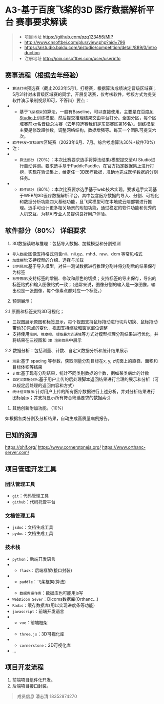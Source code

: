# A3-基于百度飞桨的3D 医疗数据解析平台 赛事要求解读
> - 项目地址 https://github.com/pzq123456/MIP
> - http://www.cnsoftbei.com/plus/view.php?aid=796
> - https://aistudio.baidu.com/aistudio/competition/detail/889/0/introduction
> - 注册地址 http://join.cnsoftbei.com/user/userinfo

## 赛事流程（根据去年经验）
- `算法打榜`预选赛（截止2023年5月1，打榜赛，根据算法成绩决定晋级区域赛；5月31针对未晋级区域赛的同学，开展复活赛，仅考核软件，考核方式为提交软件演示录制视频即可，不答辩）要点：
- * 基于`飞桨框架`的算法，一般有Baseline，可以直接使用。主要是在百度[AI Studio](https://aistudio.baidu.com/aistudio/index)上训练模型，然后提交推理结果交由平台打分。全国分区，每个区域赛前xx名晋级总决赛（去年预选赛我们是东部赛区第16名）。训练模型主要是修改超参数，调整网络结构，数据增强等。每天一个团队可提交六次。
- `软件开发+文档编写`区域赛（2023年6月、7月。综合考虑算法30%+软件70%）
- 注：
- * `算法部分`（20%）：本次比赛要求选手将算法结果/模型提交至AI Studio进行自动评测。要求选手基于PaddlePaddle，在官方指定数据集上进行打榜，实现在验证集上，给定任一3D医疗数据，准确地完成医学数据的分割任务。 
- * `软件部分`（80%）：本次比赛要求选手基于web技术实现。要求选手实现基于WEB的3D医疗数据解析平台，其中包含医疗数据的导入、分割、可视化和数据分析功能四大基础功能，且飞桨模型可在本地或云端部署进行推理。选手可设计更多相关场景的附加功能，通过稳定的软件功能和优秀的人机交互，为非AI专业人员提供良好用户体验。


## 软件部分（80%） 详细要求
1. 3D数据读取与推理：包括导入数据、加载模型和分割预测
- `导入数据`:图像支持格式包含nii、nii.gz、mhd、raw、dcm 等常见格式
- `加载模型`:支持模型的介绍、选择与加载
- `分割预测`:基于导入模型，对任一测试数据进行推理分割并将分割后的结果保存为标签
- `标签管理`:支持标签的增删、修改和颜色的切换；支持标签的导出保存，导出的标签格式和输入图像格式一致；（通常来说，图像分割的输入是一张图像，输出也是一张图像，每个像素点都对应一个标签。）

2. 预测展示；

2.1 原图和标签支持3D可视化；
- 三视图展示原图和标签显示，每个视图支持鼠标拖动进行切片切换、鼠标拖动带动3D原点的变化，视图支持缩放和窗宽窗位调整
- 支持使用`笔刷`、`橡皮擦`、`提取最大连通域`等方式对模型推理分割结果进行优化，并将结果在三视图和 `3D 渲染效果`中展示

2.2 数据分析：包括测量、计数、自定义数据分析和统计结果展示
- `测量`:基于 spacing 等参数，获取测量分割目标在x, y, z切面上的直径、面积和目标体积等结果
- `计数`:基于现有分割结果，统计不同类别数据的个数，例如某类病灶的计数
- `自定义数据分析`:基于用户上传的后处理脚本返回结果进行合理的展示和分析（可以规定后处理的返回内容和方式）
- `统计结果展示`:针对用户上传的所有医疗数据进行上述分析，并对分析结果进行图标展示；并支持显示所有符合筛选要求的数据索引

1. 其他创新附加功能。（10%）

如根据各类分割及分析结果，自动生成高质量病例报告。




## 已知的资源
https://ohif.org/
https://www.cornerstonejs.org/
https://www.orthanc-server.com/

## 项目管理开发工具

### 团队管理工具
- `git`：代码管理工具
- `github`：代码托管平台
### 文档管理工具
- `jsdoc`：文档生成工具
- `pydoc`：文档生成工具

### 技术栈
- `python`：后端开发语言
- * `flask`：后端框架(接口封装)
- * `paddle`：飞桨框架(算法)
- * `数据库操作库`：数据库也可能用js写
- `WebDicom Sever`：Dicoms数据库(Orthanc...)
- `Radis`：缓存数据库(用以实现进度条等功能)
- `javascript`：前端开发语言
- * `vue`：前端框架
- * `three.js`：3D可视化库
- * `cornerstone`：2D可视化库
- ...

## 项目开发流程
1. 前端项目组件化开发。
2. 后端项目接口封装。

> 成员信息
> 潘志清 18352874270
> 